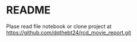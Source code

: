 # README #
Plase read file notebook or clone project at https://github.com/dqthebt24/rcd_movie_report.git
